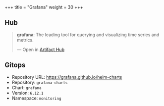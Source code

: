 +++
title = "Grafana"
weight = 30
+++

## Hub

<div class="artifacthub-widget" data-url="https://artifacthub.io/packages/helm/grafana/grafana" data-theme="light" data-header="true" data-responsive="false"><blockquote><p lang="en" dir="ltr"><b>grafana</b>: The leading tool for querying and visualizing time series and metrics.</p>&mdash; Open in <a href="https://artifacthub.io/packages/helm/grafana/grafana">Artifact Hub</a></blockquote></div><script async src="https://artifacthub.io/artifacthub-widget.js"></script>

## Gitops

<!-- BEGIN_PORTEFAIX_DOC -->

* Repository URL: https://grafana.github.io/helm-charts
* Repository: `grafana-charts`
* Chart: `grafana`
* Version: `6.12.1`
* Namespace: `monitoring`

<!-- END_PORTEFAIX_DOC -->
